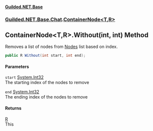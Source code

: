 #### [Guilded.NET.Base](Guilded_NET_Base.md 'Guilded.NET.Base')
### [Guilded.NET.Base.Chat](Guilded_NET_Base.md#Guilded_NET_Base_Chat 'Guilded.NET.Base.Chat').[ContainerNode&lt;T,R&gt;](ContainerNode_T_R_.md 'Guilded.NET.Base.Chat.ContainerNode&lt;T,R&gt;')
## ContainerNode&lt;T,R&gt;.Without(int, int) Method
Removes a list of nodes from [Nodes](ContainerNode_T_R__Nodes.md 'Guilded.NET.Base.Chat.ContainerNode&lt;T,R&gt;.Nodes') list based on index.  
```csharp
public R Without(int start, int end);
```
#### Parameters
<a name='Guilded_NET_Base_Chat_ContainerNode_T_R__Without(int_int)_start'></a>
`start` [System.Int32](https://docs.microsoft.com/en-us/dotnet/api/System.Int32 'System.Int32')  
The starting index of the nodes to remove
  
<a name='Guilded_NET_Base_Chat_ContainerNode_T_R__Without(int_int)_end'></a>
`end` [System.Int32](https://docs.microsoft.com/en-us/dotnet/api/System.Int32 'System.Int32')  
The ending index of the nodes to remove
  
#### Returns
[R](ContainerNode_T_R_.md#Guilded_NET_Base_Chat_ContainerNode_T_R__R 'Guilded.NET.Base.Chat.ContainerNode&lt;T,R&gt;.R')  
This

